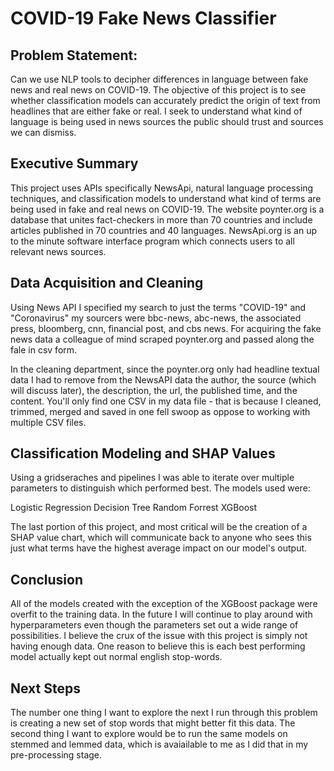 # COVID-19 Fake News Classifier

## Problem Statement:
Can we use NLP tools to decipher differences in language between fake news and real news on COVID-19. The objective of this project is to see whether classification models can accurately predict the origin of text from headlines that are either fake or real. I seek to understand what kind of language is being used in news sources the public should trust and sources we can dismiss. 

## Executive Summary
This project uses APIs specifically NewsApi, natural language processing techniques, and classification models to understand what kind of terms are being used in fake and real news on COVID-19. The website poynter.org is a database that unites fact-checkers in more than 70 countries and include articles published in 70 countries and 40 languages. NewsApi.org is an up to the minute software interface program which connects users to all relevant news sources. 

## Data Acquisition and Cleaning
Using News API I specified my search to just the terms "COVID-19" and "Coronavirus" my sourcers were bbc-news, abc-news, the associated press, bloomberg, cnn, financial post, and cbs news. For acquiring the fake news data a colleague of mind scraped poynter.org and passed along the fale in csv form. 

In the cleaning department, since the poynter.org only had headline textual data I had to remove from the NewsAPI data the author, the source (which will discuss later), the description, the url, the published time, and the content. You'll only find one CSV in my data file - that is because I cleaned, trimmed, merged and saved in one fell swoop as oppose to working with multiple CSV files. 

## Classification Modeling and SHAP Values
Using a gridseraches and pipelines I was able to iterate over multiple parameters to distinguish which performed best. The models used were:

Logistic Regression
Decision Tree
Random Forrest
XGBoost

The last portion of this project, and most critical will be the creation of a SHAP value chart, which will communicate back to anyone who sees this just what terms have the highest average impact on our model's output. 

## Conclusion
All of the models created with the exception of the XGBoost package were overfit to the training data. In the future I will continue to play around with hyperparameters even though the parameters set out a wide range of possibilities. I believe the crux of the issue with this project is simply not having enough data. One reason to believe this is each best performing model actually kept out normal english stop-words.

## Next Steps
The number one thing I want to explore the next I run through this problem is creating a new set of stop words that might better fit this data. The second thing I want to explore would be to run the same models on stemmed and lemmed data, which is avaiailable to me as I did that in my pre-processing stage. 
